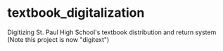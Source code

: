 # textbook_digitalization
Digitizing St. Paul High School's textbook distribution and return system
(Note this project is now "digitext")

